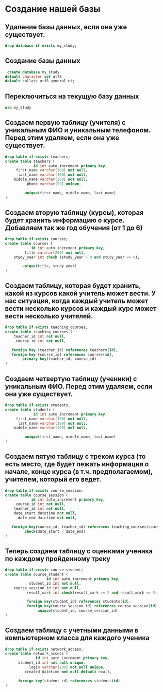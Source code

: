 Создание нашей базы
===


Удаление базы данных, если она уже существует.
---
```sql
drop database if exists my_study;
```


Создание базы данных
---
```sql
 create database my_study 
default character set utf8
default collate utf8_general_ci;
```

Переключиться на текущую базу данных
---
```sql
use my_study
```

Создаем первую таблицу (учителя) с уникальным ФИО и уникальным телефоном. Перед этим удаляем, если она уже существует.
---
```sql
drop table if exists teachers;
create table teachers (
             id int auto_increment primary key,
     first_name varchar(100) not null,
      last_name varchar(100) not null,
    middle_name varchar(100) not null,
          phone varchar(50) unique,
          
         unique(first_name, middle_name, last_name)
)
```

Создаем вторую таблицу (курсы), которая будет хранить информацию о курсе. Добавляем так же год обучения (от 1 до 6)
---
```sql
drop table if exists courses;
create table courses (
            id int auto_increment primary key,
         title varchar(200) not null,
    study_year int check (study_year > 0 and study_year <= 6),

        unique(title, study_year)
)
```

Создаем таблицу, которая будет хранить, какой из курсов какой учитель может вести. У нас ситуация, когда каждый учитель может вести несколько курсов и каждый курс может вести несколько учителей.
---
```sql
drop table if exists teaching_courses;
create table teaching_courses (
    teacher_id int not null,
     course_id int not null,
       
   foreign key (teacher_id) references teachers(id),
   foreign key (course_id) references courses(id),
        primary key(teacher_id, course_id)
)
```


Создаем четвертую таблицу (ученики) с уникальным ФИО. Перед этим удаляем, если она уже существует.
---
```sql
drop table if exists students;
create table students (
             id int auto_increment primary key,
     first_name varchar(100) not null,
      last_name varchar(100) not null,
    middle_name varchar(100) not null,
          
         unique(first_name, middle_name, last_name)
)
```

Создаем пятую таблицу с треком курса (то есть место, где будет лежать информация о начале, конце курса (в т.ч. предполагаемом), учителем, который его ведет.
---
```sql
drop table if exists course_session;
create table course_session (
            id int auto_increment primary key,
     course_id int not null,
    teacher_id int not null,
    date_start datetime not null,
      date_end datetime not null,
       
   foreign key(course_id, teacher_id) references teaching_courses(course_id, teacher_id),
         check(date_start < date_end)
)
```

Теперь создаем таблицу с оценками ученика по каждому пройденному треку
---
```sql
drop table if exists course_student;
create table course_student (
                   id int auto_increment primary key,
           student_id int not null,
    course_session_id int not null,
          result_mark int check(result_mark >= 2 and result_mark <= 5),
          
          foreign key(student_id) references students(id),
          foreign key(course_session_id) references course_session(id),
               unique(student_id, course_session_id)
) 
```


Создаем таблицу с учетными данными в компьютерном класса для каждого ученика
---
```sql
drop table if exists network_access;
create table network_access (
              id int auto_increment primary key,
      student_id int not null unique,
           login varchar(100) not null unique,
         created datetime not null default now(),
      
      foreign key(student_id) references students(id)
) 
```

